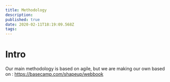 ```yaml
---
title: Methodology
description: 
published: true
date: 2020-02-11T18:19:09.568Z
tags: 
---
```


# Intro
Our main methodology is based on agile, but we are making our own based on :
https://basecamp.com/shapeup/webbook
